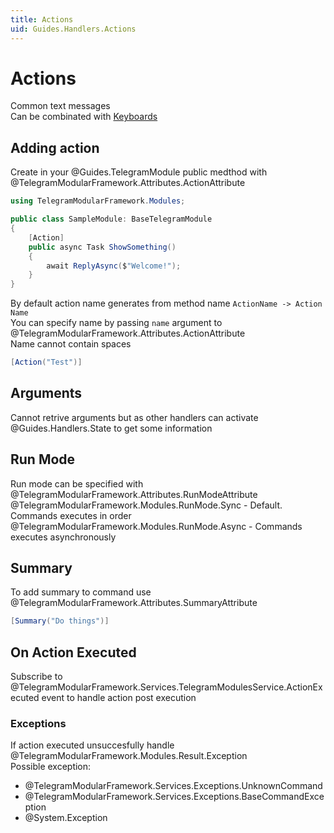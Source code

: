 ```yaml
---
title: Actions
uid: Guides.Handlers.Actions
---
```


# Actions

Common text messages  
Can be combinated with [Keyboards](https://telegrambots.github.io/book/2/reply-markup.html#single-row-keyboard-markup)

## Adding action

Create in your @Guides.TelegramModule public medthod
with @TelegramModularFramework.Attributes.ActionAttribute

```csharp
using TelegramModularFramework.Modules;

public class SampleModule: BaseTelegramModule
{
    [Action]
    public async Task ShowSomething()
    {
        await ReplyAsync($"Welcome!");
    }
}
```

By default action name generates from method name `ActionName -> Action Name`  
You can specify name by passing `name` argument to @TelegramModularFramework.Attributes.ActionAttribute  
Name cannot contain spaces

```csharp
[Action("Test")]
```

## Arguments

Cannot retrive arguments but as other handlers can activate @Guides.Handlers.State
to get some information

## Run Mode

Run mode can be specified with @TelegramModularFramework.Attributes.RunModeAttribute  
@TelegramModularFramework.Modules.RunMode.Sync - Default. Commands executes in order  
@TelegramModularFramework.Modules.RunMode.Async - Commands executes asynchronously

## Summary

To add summary to command use @TelegramModularFramework.Attributes.SummaryAttribute

```csharp
[Summary("Do things")]
```

## On Action Executed

Subscribe to @TelegramModularFramework.Services.TelegramModulesService.ActionExecuted event
to handle action post execution

### Exceptions

If action executed unsuccesfully handle @TelegramModularFramework.Modules.Result.Exception  
Possible exception:

- @TelegramModularFramework.Services.Exceptions.UnknownCommand
- @TelegramModularFramework.Services.Exceptions.BaseCommandException
- @System.Exception